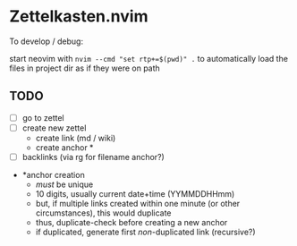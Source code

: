 # Zettelkasten.nvim

To develop / debug:

start neovim with  `nvim --cmd "set rtp+=$(pwd)" .` to automatically load the files in project dir as if they were on path

## TODO

* [ ] go to zettel
* [ ] create new zettel
  * create link (md / wiki)
  * create anchor *
* [ ] backlinks (via rg for filename anchor?)

* \*anchor creation
  * *must* be unique
  * 10 digits, usually current date+time (YYMMDDHHmm)
  * but, if multiple links created within one minute (or other circumstances), this would duplicate
  * thus, duplicate-check before creating a new anchor
  * if duplicated, generate first *non*-duplicated link (recursive?)
